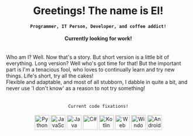# <div align="center">Greetings! The name is El!</div>
<div align="center">
  <strong><code>Programmer, IT Person, Developer, and coffee addict!</code></strong>
</div>

<div><br></div>

<div align="center"><strong>Currently looking for work!</strong></div>

</div>
<div><br><br></div>

<div align="centrer">Who am I? Well. Now that's a story. But short version is a little bit of everything. Long version? Well who's got time for that! 
But the important part is I'm a tenacious fool, who loves to continually learn and try new things. Life's short, try all the cakes! <br>Flexible and adaptable, and most of all stubborn, I dabble in quite a bit, and never use 'I don't know' as a reason to not try something!</div>

</div>
<div><br><br></div>

<div align="center"><code>Current code fixations!</code></div>

<div><br></div>

<div align="center"><img src="https://img.icons8.com/color/48/000000/python--v1.png" alt="Python" width="40" height="40"/>
<img src="https://img.icons8.com/color/48/000000/javascript--v1.png" alt="JavaScript" width="40" height="40"/>
<img src="https://img.icons8.com/color/48/000000/java-coffee-cup-logo--v1.png" alt="Java" width="40" height="40"/>
<img src="https://img.icons8.com/color/48/000000/c-sharp-logo.png" alt="C#" width="40" height="40"/>
<img src="https://img.icons8.com/color/48/000000/kotlin.png" alt="Kotlin" width="40" height="40"/>
<img src="https://img.icons8.com/color/48/000000/html-5--v1.png" alt="Web" width="40" height="40"/>
<img src="https://img.icons8.com/color/48/000000/windows-10.png" alt="Windows" width="40" height="40"/>
<img src="https://img.icons8.com/color/48/000000/android-os.png" alt="Android" width="40" height="40"/></div>
<!--
**thenameisel/thenameisel** is a ✨ _special_ ✨ repository because its `README.md` (this file) appears on your GitHub profile.

Here are some ideas to get you started:

- 🔭 I’m currently working on ...
- 🌱 I’m currently learning ...
- 👯 I’m looking to collaborate on ...
- 🤔 I’m looking for help with ...
- 💬 Ask me about ...
- 📫 How to reach me: ...
- 😄 Pronouns: ...
- ⚡ Fun fact: ...
-->
